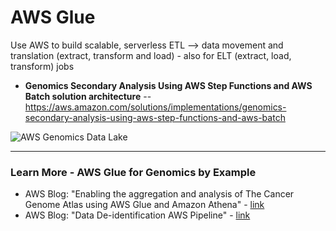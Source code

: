 # AWS Glue

Use AWS to build scalable, serverless ETL --> data movement and translation (extract, transform and load) - also for ELT (extract, load, transform) jobs  

* **Genomics Secondary Analysis Using AWS Step Functions and AWS Batch solution architecture** -- https://aws.amazon.com/solutions/implementations/genomics-secondary-analysis-using-aws-step-functions-and-aws-batch

![AWS Genomics Data Lake](https://github.com/lynnlangit/TeamTeri/blob/master/Images/AWS-genomics-lake.png)

---

### Learn More - AWS Glue for Genomics by Example
- AWS Blog: "Enabling the aggregation and analysis of The Cancer Genome Atlas using AWS Glue and Amazon Athena" - [link](https://aws.amazon.com/blogs/industries/enabling-the-aggregation-and-analysis-of-the-cancer-genome-atlas-using-aws-glue-and-amazon-athena/)
- AWS Blog: "Data De-identification AWS Pipeline" - [link](https://aws.amazon.com/blogs/apn/data-de-identification-in-healthcare-a-360-degree-view-from-apexon/)
